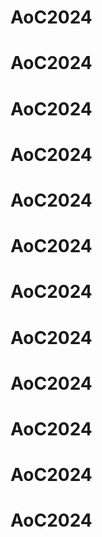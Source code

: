 # AoC2024
# AoC2024
# AoC2024
# AoC2024
# AoC2024
# AoC2024
# AoC2024
# AoC2024
# AoC2024
# AoC2024
# AoC2024
# AoC2024
